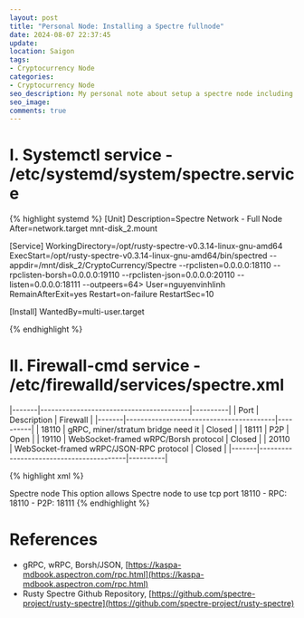 ```yaml
---
layout: post
title: "Personal Node: Installing a Spectre fullnode"
date: 2024-08-07 22:37:45
update:
location: Saigon
tags:
- Cryptocurrency Node
categories:
- Cryptocurrency Node
seo_description: My personal note about setup a spectre node including systemd & firewall.
seo_image:
comments: true
---
```


# I. Systemctl service - /etc/systemd/system/spectre.service

{% highlight systemd %}
[Unit]
Description=Spectre Network - Full Node
After=network.target mnt-disk_2.mount

[Service]
WorkingDirectory=/opt/rusty-spectre-v0.3.14-linux-gnu-amd64
ExecStart=/opt/rusty-spectre-v0.3.14-linux-gnu-amd64/bin/spectred  --appdir=/mnt/disk_2/CryptoCurrency/Spectre  --rpclisten=0.0.0.0:18110 --rpclisten-borsh=0.0.0.0:19110 --rpclisten-json=0.0.0.0:20110 --listen=0.0.0.0:18111 --outpeers=64>
User=nguyenvinhlinh
RemainAfterExit=yes
Restart=on-failure
RestartSec=10

[Install]
WantedBy=multi-user.target

{% endhighlight %}

# II. Firewall-cmd service - /etc/firewalld/services/spectre.xml

|-------|-----------------------------------------|----------|
| Port  | Description                             | Firewall |
|-------|-----------------------------------------|----------|
| 18110 | gRPC, miner/stratum bridge need it      | Closed   |
| 18111 | P2P                                     | Open     |
| 19110 | WebSocket-framed wRPC/Borsh protocol    | Closed   |
| 20110 | WebSocket-framed wRPC/JSON-RPC protocol | Closed   |
|-------|-----------------------------------------|----------|

{% highlight xml %}
<?xml version="1.0" encoding="utf-8"?>
<service>
  <short>Spectre node</short>
  <description>
    This option allows Spectre node to use tcp port 18110
    - RPC: 18110
    - P2P: 18111
  </description>
  <port protocol="tcp" port="18110"/>
  <port protocol="udp" port="18110"/>
  <port protocol="tcp" port="18111"/>
  <port protocol="udp" port="18111"/>
</service>
{% endhighlight %}


# References
- gRPC, wRPC, Borsh/JSON, [https://kaspa-mdbook.aspectron.com/rpc.html](https://kaspa-mdbook.aspectron.com/rpc.html)
- Rusty Spectre Github Repository, [https://github.com/spectre-project/rusty-spectre](https://github.com/spectre-project/rusty-spectre)
